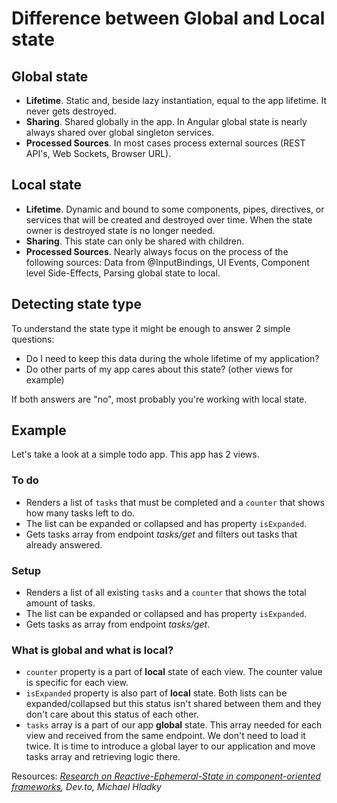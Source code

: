 # Difference between Global and Local state

## Global state

- **Lifetime**. Static and, beside lazy instantiation, equal to the app lifetime. It never gets destroyed. 
- **Sharing**. Shared globally in the app. In Angular global state is nearly always shared over global singleton services.
- **Processed Sources**. In most cases process external sources (REST API's, Web Sockets, Browser URL).

## Local state

- **Lifetime**. Dynamic and bound to some components, pipes, directives, or services that will be created and destroyed over time. When the state owner is destroyed state is no longer needed.
- **Sharing**. This state can only be shared with children.
- **Processed Sources**. Nearly always focus on the process of the following sources: Data from @InputBindings, UI Events, Component level Side-Effects, Parsing global state to local.

## Detecting state type

To understand the state type it might be enough to answer 2 simple questions:

- Do I need to keep this data during the whole lifetime of my application?
- Do other parts of my app cares about this state? (other views for example)

If both answers are "no", most probably you're working with local state.

## Example

Let's take a look at a simple todo app. This app has 2 views.

### To do

- Renders a list of `tasks` that must be completed and a `counter` that shows how many tasks left to do.
- The list can be expanded or collapsed and has property `isExpanded`.
- Gets tasks array from endpoint _tasks/get_ and filters out tasks that already answered.

### Setup

- Renders a list of all existing `tasks` and a `counter` that shows the total amount of tasks.
- The list can be expanded or collapsed and has property `isExpanded`.
- Gets tasks as array from endpoint _tasks/get_.

### What is global and what is local?

- `counter` property is a part of **local** state of each view. The counter value is specific for each view.
- `isExpanded` property is also part of **local** state. Both lists can be expanded/collapsed but this status isn't shared between them and they don't care about this status of each other.
- `tasks` array is a part of our app **global** state. This array needed for each view and received from the same endpoint. We don't need to load it twice. It is time to introduce a global layer to our application and move tasks array and retrieving logic there.

Resources: 
_[Research on Reactive-Ephemeral-State in component-oriented frameworks](https://dev.to/rxjs/research-on-reactive-ephemeral-state-in-component-oriented-frameworks-38lk), Dev.to, Michael Hladky_

